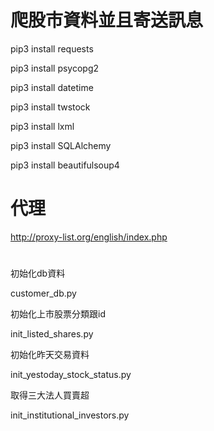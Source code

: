 # 爬股市資料並且寄送訊息

pip3 install requests

pip3 install psycopg2

pip3 install datetime

pip3 install twstock

pip3 install lxml

pip3 install SQLAlchemy

pip3 install beautifulsoup4

# 代理
http://proxy-list.org/english/index.php

#
初始化db資料

customer_db.py

初始化上市股票分類跟id

init_listed_shares.py

初始化昨天交易資料

init_yestoday_stock_status.py

取得三大法人買賣超

init_institutional_investors.py



